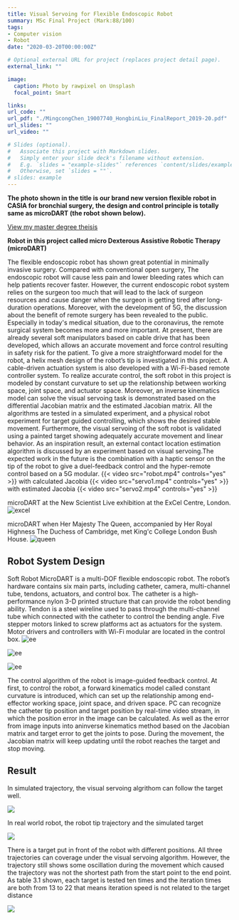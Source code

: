 ```yaml
---
title: Visual Servoing for Flexible Endoscopic Robot
summary: MSc Final Project (Mark:88/100)
tags:
- Computer vision
- Robot
date: "2020-03-20T00:00:00Z"

# Optional external URL for project (replaces project detail page).
external_link: ""

image:
  caption: Photo by rawpixel on Unsplash
  focal_point: Smart

links:
url_code: ""
url_pdf: "./MingcongChen_19007740_HongbinLiu_FinalReport_2019-20.pdf"
url_slides: ""
url_video: ""

# Slides (optional).
#   Associate this project with Markdown slides.
#   Simply enter your slide deck's filename without extension.
#   E.g. `slides = "example-slides"` references `content/slides/example-slides.md`.
#   Otherwise, set `slides = ""`.
# slides: example
---
```

**The photo shown in the title is our brand new version flexible robot in CASIA for bronchial surgery, the design and control principle is totally same as microDART (the robot shown below).**


[View my master degree theisis <i class="fas fa-file-pdf"></i>](./MingcongChen_19007740_HongbinLiu_FinalReport_2019-20.pdf)

**Robot in this project called micro Dexterous Assistive Robotic Therapy (microDART)**

The flexible endoscopic robot has shown great potential in minimally invasive surgery. Compared with conventional open surgery, The endoscopic robot will cause less pain and lower bleeding rates which can help patients recover faster. However, the current endoscopic robot system relies on the surgeon too much that will lead to the lack of surgeon resources and cause danger when the surgeon is getting tired after long-duration operations. Moreover, with the development of 5G, the discussion about the benefit of remote surgery has been revealed to the public. Especially in today's medical situation, due to the coronavirus, the remote surgical system becomes more and more important. At present, there are already several soft manipulators based on cable drive that has been developed, which allows an accurate movement and force control resulting in safety risk for the patient. To give a more straightforward model for the robot, a helix mesh design of the robot’s tip is investigated in this project. A cable-driven actuation system is also developed with a Wi-Fi-based remote controller system. To realize accurate control, the soft robot in this project is modeled by constant curvature to set up the relationship between working space, joint space, and actuator space. Moreover, an inverse kinematics model can solve the visual servoing task is demonstrated based on the differential Jacobian matrix and the estimated Jacobian matrix. All the algorithms are tested in a simulated experiment, and a physical robot experiment for target guided controlling, which shows the desired stable movement. Furthermore, the visual servoing of the soft robot is validated using a painted target showing adequately accurate movement and linear behavior. As an inspiration result, an external contact location estimation algorithm is discussed by an experiment based on visual servoing.The expected work in the future is the combination with a haptic sensor on the tip of the robot to give a duel-feedback control and the hyper-remote control based on a 5G modular.
{{< video src="robot.mp4" controls="yes" >}}
with calculated Jacobia
{{< video src="servo1.mp4" controls="yes" >}}
with estimated Jacobia
{{< video src="servo2.mp4" controls="yes" >}}


microDART at the New Scientist Live exhibition at the ExCel Centre, London.
![excel](./excel.jpg)

microDART when Her Majesty The Queen, accompanied by Her Royal Highness The Duchess of Cambridge, met King'c College London Bush House.
![queen](./queen.jpg)

## Robot System Design
Soft Robot
MicroDART is a multi-DOF flexible endoscopic robot. The robot’s hardware contains six main parts, including catheter, camera, multi-channel tube, tendons, actuators, and control box. The catheter is a high-performance nylon 3-D printed structure that can provide the robot bending ability. Tendon is a steel wireline used to pass through the multi-channel tube which connected with the catheter to control the bending angle. Five stepper motors linked to screw platforms act as actuators for the system. Motor drivers and controllers with Wi-Fi modular are located in the control box.
![ee](./robot.png)

![ee](./force.png)

![ee](./1.png)

The control algorithm of the robot is image-guided feedback control. At first, to control the robot, a forward kinematics model called constant curvature is introduced, which can set up the relationship among end-effector working space, joint space, and driven space. PC can recognize the catheter tip position and target position by real-time video stream, in which the position error in the image can be calculated. As well as the error from image inputs into aninverse kinematics method based on the Jacobian matrix and target error to get the joints to pose. During the movement, the Jacobian matrix will keep updating until the robot reaches the target and stop moving.
## Result
In simulated trajectory, the visual servoing algrithom can follow the target well.

![](./jm.png)

In real world robot, the robot tip trajectory and the simulated target

![](./ejm.png)

There is a target put in front of the robot with different positions. All three trajectories can coverage under the visual servoing algorithm. However, the trajectory still shows some oscillation during the movement which caused the trajectory was not the shortest path from the start point to the end point. As table 3.1 shown, each target is tested ten times and the iteration times are both from 13 to 22 that means iteration speed is not related to the target distance

![](./vs.png)